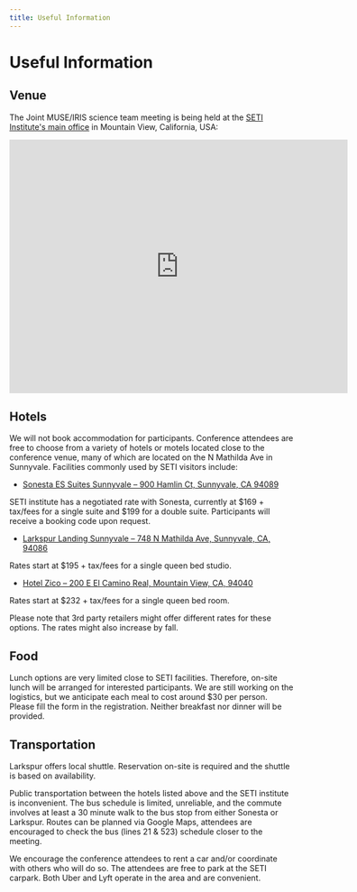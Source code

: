 ```yaml
---
title: Useful Information
---
```


# Useful Information

## Venue

The Joint MUSE/IRIS science team meeting is being held at the [SETI Institute's main office](https://www.seti.org/) in Mountain View, California, USA:

<iframe src="https://www.google.com/maps/embed?pb=!1m18!1m12!1m3!1d3170.083339471682!2d-122.05298182226575!3d37.38786133435045!2m3!1f0!2f0!3f0!3m2!1i1024!2i768!4f13.1!3m3!1m2!1s0x808fb6e2997b9de1%3A0x4adaa567123ea049!2sSETI%20Institute!5e0!3m2!1sen!2sus!4v1745975057227!5m2!1sen!2sus" width="600" height="450" style="border:0;" allowfullscreen="" loading="lazy" referrerpolicy="no-referrer-when-downgrade"></iframe>

## Hotels

We will not book accommodation for participants. Conference attendees are free to choose from a variety of hotels or motels located close to the conference venue, many of which are located on the N Mathilda Ave in Sunnyvale. Facilities commonly used by SETI visitors include:

* [Sonesta ES Suites Sunnyvale – 900 Hamlin Ct, Sunnyvale, CA 94089](https://www.sonesta.com/sonesta-es-suites/ca/sunnyvale/sonesta-es-suites-sunnyvale)

SETI institute has a negotiated rate with Sonesta, currently at $169 + tax/fees for a single suite and $199 for a double suite. Participants will receive a booking code upon request.

* [Larkspur Landing Sunnyvale – 748 N Mathilda Ave, Sunnyvale, CA, 94086](https://www.hotelzico.com/?utm_source=google&utm_medium=organic&utm_campaign=business_listing)

Rates start at $195 + tax/fees for a single queen bed studio.

* [Hotel Zico – 200 E El Camino Real, Mountain View, CA, 94040](https://www.larkspurhotels.com/sunnyvale?utm_source=google-gbp&utm_medium=organic&utm_campaign=gbp)

Rates start at $232 + tax/fees for a single queen bed room.

Please note that 3rd party retailers might offer different rates for these options. The rates might also increase by fall.

## Food

Lunch options are very limited close to SETI facilities. Therefore, on-site lunch will be arranged for interested participants. We are still working on the logistics, but we anticipate each meal to cost around $30 per person. Please fill the form in the registration. Neither breakfast nor dinner will be provided.

## Transportation

Larkspur offers local shuttle. Reservation on-site is required and the shuttle is based on availability.

Public transportation between the hotels listed above and the SETI institute is inconvenient. The bus schedule is limited, unreliable, and the commute involves at least a 30 minute walk to the bus stop from either Sonesta or Larkspur. Routes can be planned via Google Maps, attendees are encouraged to check the bus (lines 21 & 523) schedule closer to the meeting.

We encourage the conference attendees to rent a car and/or coordinate with others who will do so. The attendees are free to park at the SETI carpark. Both Uber and Lyft operate in the area and are convenient.

